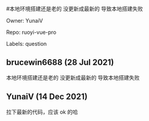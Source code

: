 #本地环境搭建还是老的  没更新成最新的  导致本地搭建失败

Owner: YunaiV

Repo: ruoyi-vue-pro

Labels: question 

## brucewin6688 (28 Jul 2021)

本地环境搭建还是老的  没更新成最新的  导致本地搭建失败

## YunaiV (14 Dec 2021)

拉下最新的代码，应该 ok 的哈


